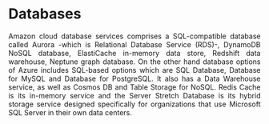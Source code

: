 # Databases

<p align="justify">Amazon cloud database services comprises a SQL-compatible database called Aurora -which is Relational Database Service (RDS)-, DynamoDB NoSQL database, ElastiCache in-memory data store, Redshift data warehouse, Neptune graph database. On the other hand database options of Azure includes SQL-based options which are SQL Database, Database for MySQL and Database for PostgreSQL. It also has a Data Warehouse service, as well as Cosmos DB and Table Storage for NoSQL. Redis Cache is its in-memory service and the Server Stretch Database is its hybrid storage service designed specifically for organizations that use Microsoft SQL Server in their own data centers.</p>
